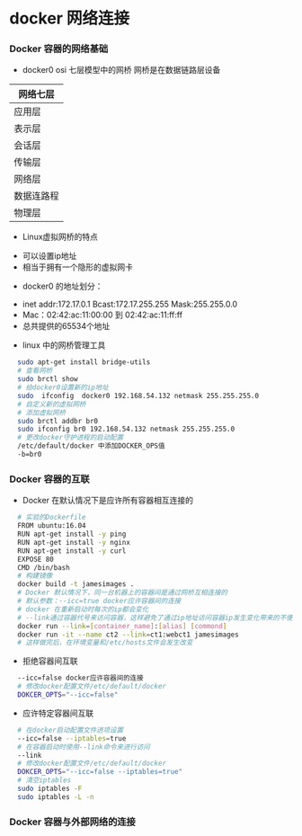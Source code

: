 # docker 网络连接

### Docker 容器的网络基础

* docker0 osi 七层模型中的网桥 网桥是在数据链路层设备

| 网络七层 |
|------|
| 应用层 |
| 表示层 |
| 会话层 |
| 传输层 |
| 网络层 |
| 数据连路程 |
| 物理层 |

* Linux虚拟网桥的特点
- 可以设置ip地址
- 相当于拥有一个隐形的虚拟网卡

* docker0 的地址划分：
- inet addr:172.17.0.1  Bcast:172.17.255.255  Mask:255.255.0.0
- Mac：02:42:ac:11:00:00 到 02:42:ac:11:ff:ff
- 总共提供的65534个地址

* linux 中的网桥管理工具
```sh
  sudo apt-get install bridge-utils
  # 查看网桥
  sudo brctl show
  # 给docker0设置新的ip地址
  sudo  ifconfig  docker0 192.168.54.132 netmask 255.255.255.0
  # 自定义新的虚拟网桥
  # 添加虚拟网桥
  sudo brctl addbr br0
  sudo ifconfig br0 192.168.54.132 netmask 255.255.255.0
  # 更改docker守护进程的启动配置
  /etc/default/docker 中添加DOCKER_OPS值
  -b=br0
```

### Docker 容器的互联
* Docker 在默认情况下是应许所有容器相互连接的

```sh
  # 实验的Dockerfile
  FROM ubuntu:16.04
  RUN apt-get install -y ping
  RUN apt-get install -y nginx
  RUN apt-get install -y curl
  EXPOSE 80
  CMD /bin/bash
  # 构建镜像
  docker build -t jamesimages .
  # Docker 默认情况下，同一台机器上的容器间是通过网桥互相连接的
  # 默认参数：--icc=true docker应许容器间的连接
  # docker 在重新启动时每次的ip都会变化
  # --link通过容器代号来访问容器，这样避免了通过ip地址访问容器ip发生变化带来的不便。--link后面的为需要访问的容器
  docker run --link=[container_name]:[alias] [commond]
  docker run -it --name ct2 --link=ct1:webct1 jamesimages
  # 这样做完后，在环境变量和/etc/hosts文件会发生改变
```

* 拒绝容器间互联
```sh
  --icc=false docker应许容器间的连接
  # 修改docker配置文件/etc/default/docker
  DOKCER_OPTS="--icc=false"
```
* 应许特定容器间互联
```sh
  # 在docker启动配置文件进项设置
  --icc=false --iptables=true
  # 在容器启动时使用--link命令来进行访问
  --link
  # 修改docker配置文件/etc/default/docker
  DOKCER_OPTS="--icc=false --iptables=true"
  # 清空iptables
  sudo iptables -F
  sudo iptables -L -n
```

### Docker 容器与外部网络的连接
